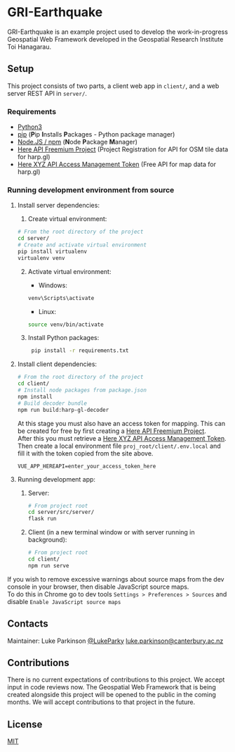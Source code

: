 # GRI-Earthquake

GRI-Earthquake is an example project used to develop the work-in-progress Geospatial Web Framework developed in the
Geospatial Research Institute Toi Hanagarau.

## Setup

This project consists of two parts, a client web app in `client/`, and a web server REST API in `server/`.

### Requirements

* [Python3](https://www.python.org/downloads/)
* [pip](https://pypi.org/project/pip/) (**P**ip **I**nstalls **P**ackages - Python package manager)
* [Node.JS / npm](https://nodejs.org) (**N**ode **P**ackage **M**anager)
* [Here API Freemium Project](https://developer.here.com/projects) (Project Registration for API for OSM tile data for harp.gl)
* [Here XYZ API Access Management Token](https://xyz.api.here.com/token-ui/accessmgmt.html) (Free API for map data for harp.gl)



### Running development environment from source
1. Install server dependencies:
    1. Create virtual environment:
    ```bash
    # From the root directory of the project
    cd server/
    # Create and activate virtual environment
    pip install virtualenv
    virtualenv venv
    ```
    2. Activate virtual environment:
        - Windows:
       ```cmd
       venv\Scripts\activate
       ```

        - Linux:
       ```bash
       source venv/bin/activate
       ```
    3. Install Python packages:
       ```bash
        pip install -r requirements.txt 
       ```


2. Install client dependencies:

    ```bash
    # From the root directory of the project
    cd client/
    # Install node packages from package.json
    npm install
    # Build decoder bundle
    npm run build:harp-gl-decoder
    ```
   At this stage you must also have an access token for mapping. This can be created for free by first creating a 
   [Here API Freemium Project](https://developer.here.com/projects).  
   After this you must retrieve a [Here XYZ API Access Management Token](https://xyz.api.here.com/token-ui/accessmgmt.html).  
   Then create a local environment file `proj_root/client/.env.local` and fill it with the token copied from the site above.
   ```dotenv
   VUE_APP_HEREAPI=enter_your_access_token_here
   ```

3. Running development app:
    1. Server:
        ```bash
        # From project root
        cd server/src/server/
        flask run
        ```
   2. Client (in a new terminal window or with server running in background):
        ```bash
        # From project root
        cd client/
        npm run serve
        ```
      
If you wish to remove excessive warnings about source maps from the dev console in your browser, then disable JavaScript source maps.  
To do this in Chrome go to dev tools `Settings > Preferences > Sources` and disable `Enable JavaScript source maps`
    


## Contacts

Maintainer: Luke Parkinson [@LukeParky](https://github.com/LukeParky/)
[luke.parkinson@canterbury.ac.nz](mailto:luke.parkinson@canterbury.ac.nz)

## Contributions

There is no current expectations of contributions to this project. We accept input in code reviews now. The Geospatial
Web Framework that is being created alongside this project will be opened to the public in the coming months. We will
accept contributions to that project in the future.

## License

[MIT](https://LukeParky/gri-earthquake/blob/master/LICENSE)